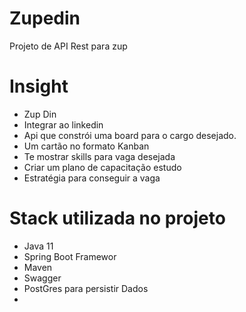 # Zupedin
Projeto de API Rest para zup
# Insight
- Zup Din
- Integrar ao linkedin
- Api que constrói uma board para o cargo desejado.
- Um cartão no formato Kanban
- Te mostrar skills para vaga desejada
- Criar um plano de capacitação estudo
- Estratégia para conseguir a vaga
# Stack utilizada no projeto
- Java 11
- Spring Boot Framewor
- Maven
- Swagger
- PostGres para persistir Dados
- 

